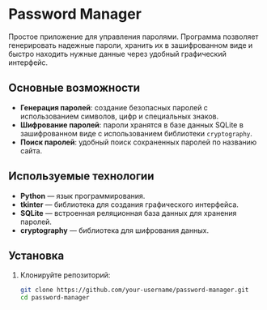 # Password Manager

Простое приложение для управления паролями. Программа позволяет генерировать надежные пароли, хранить их в зашифрованном виде и быстро находить нужные данные через удобный графический интерфейс.

## Основные возможности

- **Генерация паролей**: создание безопасных паролей с использованием символов, цифр и специальных знаков.
- **Шифрование паролей**: пароли хранятся в базе данных SQLite в зашифрованном виде с использованием библиотеки `cryptography`.
- **Поиск паролей**: удобный поиск сохраненных паролей по названию сайта.

## Используемые технологии

- **Python** — язык программирования.
- **tkinter** — библиотека для создания графического интерфейса.
- **SQLite** — встроенная реляционная база данных для хранения паролей.
- **cryptography** — библиотека для шифрования данных.

## Установка

1. Клонируйте репозиторий:
   ```bash
   git clone https://github.com/your-username/password-manager.git
   cd password-manager
